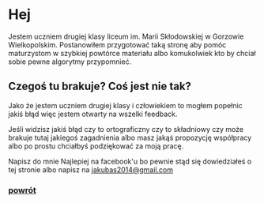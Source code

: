 # Hej
Jestem uczniem drugiej klasy liceum im. Marii Skłodowskiej w Gorzowie Wielkopolskim.
Postanowiłem przygotować taką stronę aby pomóc maturzystom w szybkiej powtórce materiału albo komukolwiek kto by chciał sobie pewne algorytmy przypomnieć.

## Czegoś tu brakuje? Coś jest nie tak?
Jako że jestem uczniem drugiej klasy i człowiekiem to mogłem popełnic jakiś błąd więc jestem otwarty na wszelki feedback.

Jeśli widzisz jakiś błąd czy to ortograficzny czy to składniowy czy może brakuje tutaj jakiegoś zagadnienia albo masz jakąś propozycję współpracy albo po prostu chciałbyś podziękować za moją pracę.

Napisz do mnie
Najlepiej na facebook'u bo pewnie stąd się dowiedziałeś o tej stronie albo napisz na jakubas2014@gmail.com

### [powrót ](https://dogexd.github.io/algorytmy_matura/)
